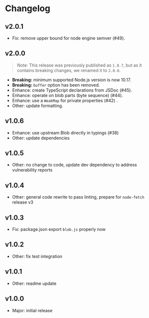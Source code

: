 Changelog
=========

## v2.0.1

- Fix: remove upper bound for node engine semver (#49).

## v2.0.0

> Note: This release was previously published as `1.0.7`, but as it contains breaking changes, we renamed it to `2.0.0`.

- **Breaking:** minimum supported Node.js version is now 10.17.
- **Breaking:** `buffer` option has been removed.
- Enhance: create TypeScript declarations from JSDoc (#45).
- Enhance: operate on blob parts (byte sequence) (#44).
- Enhance: use a `WeakMap` for private properties (#42) .
- Other: update formatting.

## v1.0.6

- Enhance: use upstream Blob directly in typings (#38)
- Other: update dependencies

## v1.0.5

- Other: no change to code, update dev dependency to address vulnerability reports

## v1.0.4

- Other: general code rewrite to pass linting, prepare for `node-fetch` release v3

## v1.0.3

- Fix: package.json export `blob.js` properly now

## v1.0.2

- Other: fix test integration

## v1.0.1

- Other: readme update

## v1.0.0

- Major: initial release
